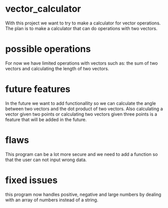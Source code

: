 # vector_calculator
With this project we want to try to make a calculator for vector operations.
The plan is to make a calculator that can do operations with two vectors.

# possible operations
For now we have limited operations with vectors such as: the sum of two vectors and calculating the length of two vectors.

# future features
In the future we want to add functionallity so we can calculate the angle between two vectors and the dot product of two vectors.
Also calculating a vector given two points or calculating two vectors given three points is a feature that will be added in the future.

# flaws
This program can be a lot more secure and we need to add a function so that the user can not input wrong data.

# fixed issues
this program now handles positive, negative and large numbers by dealing with an array of numbers instead of a string.